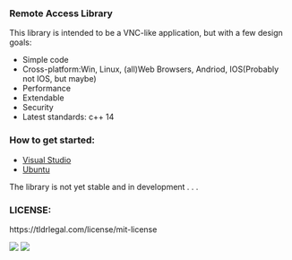 <h3>Remote Access Library</h3>
<p>This library is intended to be a VNC-like application, but with a few design goals:
<ul>
<li>
Simple code
</li>
<li>
Cross-platform:Win, Linux, (all)Web Browsers, Andriod, IOS(Probably not IOS, but maybe)
</li>
<li>
Performance 
</li>
<li>
Extendable 
</li>
<li>
Security
</li>
<li>
Latest standards: c++ 14 
</li>
</ul>
<h3>How to get started:</h3>
<ul>
<li>
<a href="https://github.com/smasherprog/Remote_Access_Library/wiki/Visual-Studio-Development">Visual Studio</a>
</li>
<li>
<a href="https://github.com/smasherprog/Remote_Access_Library/wiki/Ubuntu-Development">Ubuntu</a>
</li>
</ul>
</p>
<p>The library is not yet stable and in development . . . </p>


<h3>LICENSE:</h3>
<p>https://tldrlegal.com/license/mit-license</p>
<p>
<img src="https://raw.githubusercontent.com/smasherprog/Remote_Access_Library/blob/master/Windows_to_Linux.png" target="_blank"/>
<img src="https://raw.githubusercontent.com/smasherprog/Remote_Access_Library/blob/master/linux_to_windows.png" target="_blank"/>
</p>
